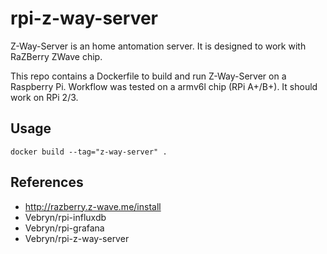 # rpi-z-way-server
Z-Way-Server is an home antomation server. It is designed to work with RaZBerry ZWave chip.

This repo contains a Dockerfile to build and run Z-Way-Server on a Raspberry Pi. Workflow was tested on a armv6l chip (RPi A+/B+). It should work on RPi 2/3.

## Usage
```
docker build --tag="z-way-server" .
```
## References
* http://razberry.z-wave.me/install
* Vebryn/rpi-influxdb
* Vebryn/rpi-grafana
* Vebryn/rpi-z-way-server
